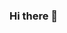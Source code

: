 ### Hi there 👋

<!--

![Banner_1](https://user-images.githubusercontent.com/68930411/163734961-dc127c29-66fc-42c4-bf9b-d5274343d49b.png)

**EdinaldoCIcero/EdinaldoCIcero** is a ✨ _special_ ✨ repository because its `README.md` (this file) appears on your GitHub profile.

Here are some ideas to get you started:

- 🔭 I’m currently working on ...
- 🌱 I’m currently learning ...
- 👯 I’m looking to collaborate on ...
- 🤔 I’m looking for help with ...
- 💬 Ask me about ...
- 📫 How to reach me: ...
- 😄 Pronouns: ...
- ⚡ Fun fact: ...
-->
